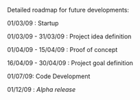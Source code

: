 Detailed roadmap for future developments:

01/03/09 : Startup

01/03/09 - 31/03/09 : Project idea definition

01/04/09 - 15/04/09 : Proof of concept

16/04/09 - 30/04/09 : Project goal definition

01/07/09: Code Development

01/12/09 : *Alpha release*